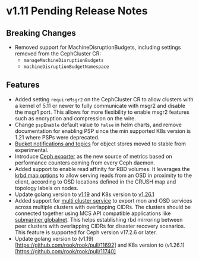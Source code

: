 # v1.11 Pending Release Notes

## Breaking Changes

- Removed support for MachineDisruptionBudgets, including settings removed from the CephCluster CR:
  - `manageMachineDisruptionBudgets`
  - `machineDisruptionBudgetNamespace`

## Features

- Added setting `requireMsgr2` on the CephCluster CR to allow clusters with a kernel of 5.11 or newer
  to fully communicate with msgr2 and disable the msgr1 port. This allows for more flexibility to enable
  msgr2 features such as encryption and compression on the wire.
- Change `pspEnable` default value to `false` in helm charts, and remove documentation for enabling PSP since the min supported K8s version is 1.21 where PSPs were deprecated.
- [Bucket notifications and topics](https://rook.io/docs/rook/latest/Storage-Configuration/Object-Storage-RGW/ceph-object-bucket-notifications/)
  for object stores moved to stable from experimental.
- Introduce [Ceph exporter](https://github.com/rook/rook/blob/master/design/ceph/ceph-exporter.md) as the new source of metrics based on performance counters coming from every Ceph daemon.
- Added support to enable read affinity for RBD volumes. It leverages the [krbd map options](https://docs.ceph.com/en/latest/man/8/rbd/#kernel-rbd-krbd-options) to allow serving reads from an OSD in proximity to the client, according to OSD locations defined in the CRUSH map and topology labels on nodes.
- Update golang version to [v1.19](https://github.com/rook/rook/pull/11692) and K8s version to [v1.26.1](#11740)
- Added support for [multi cluster service](https://github.com/rook/rook/blob/master/design/ceph/multi-cluster-service.md) to export mon and OSD services across multiple clusters with overlapping CIDRs. The clusters should be connected together using MCS API compatible applications like [submariner globalnet](https://submariner.io/getting-started/architecture/globalnet/). This helps establishing rbd mirroring between peer clusters with overlapping CIDRs for disaster recovery scenarios. This feature is supported for Ceph version v17.2.6 or later.
- Update golang version to (v1.19)[https://github.com/rook/rook/pull/11692] and K8s version to (v1.26.1)[https://github.com/rook/rook/pull/11740]
